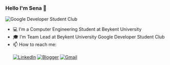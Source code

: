 ### Hello I'm Sena 👋
![Google Developer Student Club](https://media.giphy.com/media/eIahGoLu190H4EASVU/giphy.gif)                                                                                    
- 💻 I’m a Computer Engineering Student at Beykent University
- 🎓 I’m Team Lead at Beykent University Google Developer Student Club
- 📫 How to reach me: <br /><br />
[![LinkedIn](https://img.shields.io/badge/LinkedIn-0077B5?style=for-the-badge&logo=linkedin&logoColor=white
)](https://www.linkedin.com/in/nisa-sena-yazgan/)   [![Blogger](https://img.shields.io/badge/Blogger-FF5722?style=for-the-badge&logo=blogger&logoColor=white)](https://nisasenayazgan.blogspot.com)   [![Gmail](https://img.shields.io/badge/Gmail-D14836?style=for-the-badge&logo=gmail&logoColor=white)](nsena.yazgan@gmail.com)
